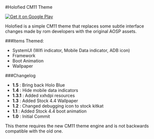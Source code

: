 #Holofied CM11 Theme

[![Get it on Google Play](https://developer.android.com/images/brand/en_generic_rgb_wo_60.png)](https://play.google.com/store/apps/details?id=com.nadeemsultan.holofiedcm11theme)

Holofied is a simple CM11 theme that replaces some subtle interface changes made by rom developers with the original AOSP assets.

###Items Themed:
* SystemUI (Wifi indicator, Mobile Data indicator, ADB icon)
* Framework
* Boot Animation
* Wallpaper

###Changelog
* **1.5** : Bring back Holo Blue
* **1.4** : Hide mobile data indicators
* **1.3.1** : Added xxhdpi resources
* **1.3** : Added Stock 4.4 Wallpaper
* **1.2** : Changed debugging icon to stock kitkat
* **1.1** : Added Stock 4.4 boot animation
* **1.0** : Initial Commit

This theme requires the new CM11 theme engine and is not backwards compatible with the old one.
